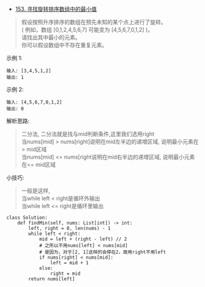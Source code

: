 - [153. 寻找旋转排序数组中的最小值](https://leetcode-cn.com/problems/find-minimum-in-rotated-sorted-array/)
> 假设按照升序排序的数组在预先未知的某个点上进行了旋转。         
>( 例如，数组 [0,1,2,4,5,6,7] 可能变为 [4,5,6,7,0,1,2] )。        
>请找出其中最小的元素。      
>你可以假设数组中不存在重复元素。      

示例 1:
```shell
输入: [3,4,5,1,2]
输出: 1
```
示例 2:
```shell
输入: [4,5,6,7,0,1,2]
输出: 0
```
解析思路:
>二分法, 二分法就是找与mid判断条件,这里我们选用right           
>当nums[mid] > nums[right]说明在mid左半边的递增区域, 说明最小元素在> mid区域       
>当nums[mid] <= nums[right说明在mid右半边的递增区域, 说明最小元素在<= mid区域          

小技巧:        

>一般是这样,             
>当while left < right是循环外输出          
>当while left <= right是循环里输出         
```python3
class Solution:
    def findMin(self, nums: List[int]) -> int:
        left, right = 0, len(nums) - 1
        while left < right:
            mid = left + (right - left) // 2
            # 之所以不用nums[left] < nums[mid]
            # 是因为，对于[2, 1]这样的会停在2，故用right不用left
            if nums[right] < nums[mid]:
                left = mid + 1
            else:
                right = mid
        return nums[left]
```
